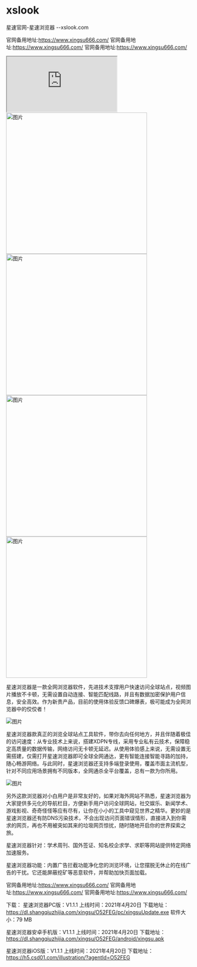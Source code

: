 # xslook
星速官网-星速浏览器 --xslook.com

官网备用地址:https://www.xingsu666.com/
官网备用地址:https://www.xingsu666.com/
官网备用地址:https://www.xingsu666.com/

<iframe src="https://www.xingsu666.com/"></iframe>



<img width="384" alt="图片" src="https://www.xingsu666.com/img/logo.png?1640743926038">

<img width="384" alt="图片" src="https://user-images.githubusercontent.com/83153586/115981872-9adb3980-a5c9-11eb-8ca8-dea6b7018da7.png">

<img width="384" alt="图片" src="https://www.xingsu666.com/img/title1.png">

<img width="384" alt="图片" src="https://www.xingsu666.com/img/banner1.jpg?1640743926038">

星速浏览器是一款全网浏览器软件，先进技术支撑用户快速访问全球站点，视频图片播放不卡顿，无需设置自动连接、智能匹配线路，并且有数据加密保护用户信息，安全高效。作为新贵产品，目前的使用体验反馈口碑爆表，极可能成为全网浏览器中的佼佼者！



![图片](https://user-images.githubusercontent.com/83153586/115981880-b1819080-a5c9-11eb-8366-eb426cbe866b.png)

星速浏览器款真正的浏览全球站点工具软件，带你去向任何地方，并且伴随着极佳的访问速度：从专业技术上来说，搭建XDPN专线，采用专业私有云技术，保障稳定高质量的数据传输，网络访问无卡顿无延迟。从使用体验感上来说，无需设置无需搭建，仅需打开星速浏览器即可全球全网通达，更有智能连接智能寻路的加持，随心畅游网络。与此同时，星速浏览器还支持多端登录使用，覆盖市面主流机型，针对不同应用场景拥有不同版本，全网通杀全平台覆盖，总有一款为你所用。

![图片](https://user-images.githubusercontent.com/83153586/115981887-bba38f00-a5c9-11eb-8b31-c56f7962c4b8.png)

另外这款浏览器对小白用户是非常友好的，如果对海外网站不熟悉，星速浏览器为大家提供多元化的导航栏目，方便新手用户访问全球网站，社交娱乐、新闻学术、游戏影视、奇奇怪怪等应有尽有，让你在小小的工具中窥见世界之精华。更妙的是星速浏览器还有防DNS污染技术，不会出现访问页面错误情形，直接进入到你需求的网页，再也不用被突如其来的垃圾网页惊扰，随时随地开启你的世界探索之旅。

星速浏览器针对：学术周刊、国外签证、知名校企求学、求职等网站提供特定网络加速服务。

星速浏览器功能：内置广告拦截功能净化您的浏览环境，让您摆脱无休止的在线广告的干扰。它还能屏蔽挖矿等恶意软件，并帮助加快页面加载。

官网备用地址:https://www.xingsu666.com/ 
官网备用地址:https://www.xingsu666.com/
官网备用地址:https://www.xingsu666.com/

下载： 星速浏览器PC版：V1.1.1 上线时间：2021年4月20日 下载地址：https://dl.shangqiuzhijia.com/xingsu/O52FEG/pc/xingsuUpdate.exe 软件大小：79 MB

星速浏览器安卓手机版：V1.1.1 上线时间：2021年4月20日 下载地址：https://dl.shangqiuzhijia.com/xingsu/O52FEG/android/xingsu.apk

星速浏览器iOS版：V1.1.1 上线时间：2021年4月20日 下载地址：https://h5.csd01.com/illustration/?agentId=O52FEG
